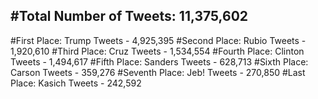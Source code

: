 #Total Number of Tweets: 11,375,602 
---
#First Place: Trump Tweets - 4,925,395
#Second Place: Rubio Tweets - 1,920,610
#Third Place: Cruz Tweets - 1,534,554
#Fourth Place: Clinton Tweets - 1,494,617
#Fifth Place: Sanders Tweets - 628,713
#Sixth Place: Carson Tweets - 359,276
#Seventh Place: Jeb! Tweets - 270,850
#Last Place: Kasich Tweets - 242,592

